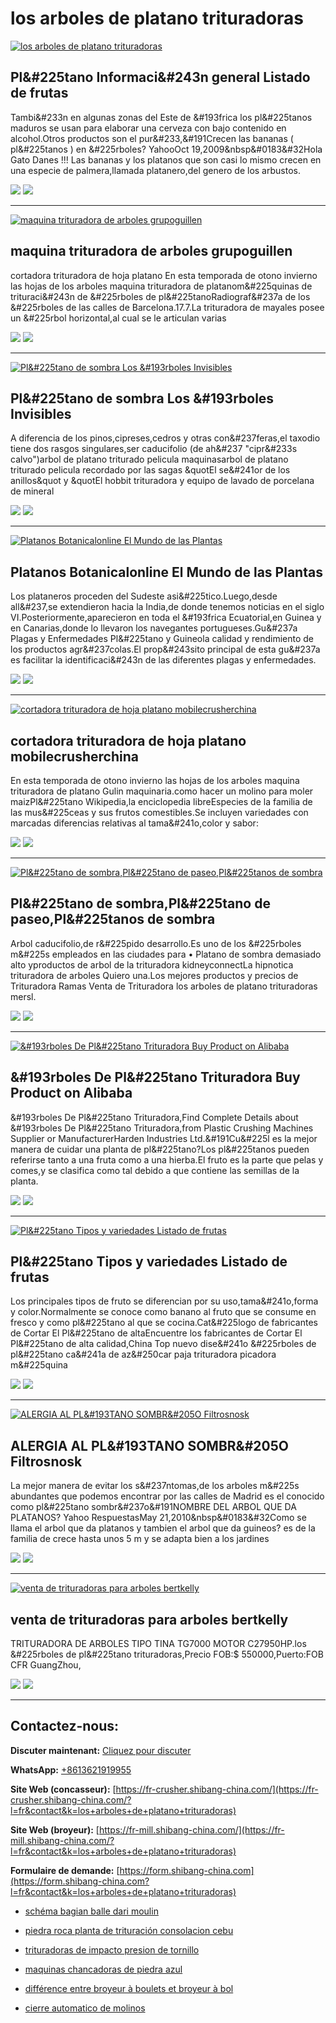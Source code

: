 # los arboles de platano trituradoras

<a href="https://swt.shibang-china.com/?l=fr&img&k=los+arboles+de+platano+trituradoras" target="_blank">![los arboles de platano trituradoras](http://static.shibang-china.com/all-800x300/453.jpg)</a>

## Pl&#225tano Informaci&#243n general Listado de frutas
Tambi&#233n en algunas zonas del Este de &#193frica los pl&#225tanos maduros se usan para elaborar una cerveza con bajo contenido en alcohol.Otros productos son el pur&#233,&#191Crecen las bananas ( pl&#225tanos ) en &#225rboles? YahooOct 19,2009&nbsp&#0183&#32Hola Gato Danes !!! Las bananas y los platanos que son casi lo mismo crecen en una especie de palmera,llamada platanero,del genero de los arbustos.


<a href="https://whatsapp.shibangsoft.com/WhatsApp.php" target="_blank" title="WhatsApp">![](http://static.shibang-china.com/icon/whatsapp.png)</a> <a href="https://swt.shibang-china.com/?l=fr&icon&k=los+arboles+de+platano+trituradoras" target="_blank">![](http://static.shibang-china.com/icon/chat-fr.png)</a>

---

<a href="https://swt.shibang-china.com/?l=fr&img&k=los+arboles+de+platano+trituradoras" target="_blank">![maquina trituradora de arboles grupoguillen](http://static.shibang-china.com/all-800x300/275.jpg)</a>

## maquina trituradora de arboles grupoguillen
cortadora trituradora de hoja platano En esta temporada de otono invierno las hojas de los arboles maquina trituradora de platanom&#225quinas de trituraci&#243n de &#225rboles de pl&#225tanoRadiograf&#237a de los &#225rboles de las calles de Barcelona.17.7.La trituradora de mayales posee un &#225rbol horizontal,al cual se le articulan varias


<a href="https://whatsapp.shibangsoft.com/WhatsApp.php" target="_blank" title="WhatsApp">![](http://static.shibang-china.com/icon/whatsapp.png)</a> <a href="https://swt.shibang-china.com/?l=fr&icon&k=los+arboles+de+platano+trituradoras" target="_blank">![](http://static.shibang-china.com/icon/chat-fr.png)</a>

---

<a href="https://swt.shibang-china.com/?l=fr&img&k=los+arboles+de+platano+trituradoras" target="_blank">![Pl&#225tano de sombra Los &#193rboles Invisibles](http://static.shibang-china.com/all-800x300/1118.jpg)</a>

## Pl&#225tano de sombra Los &#193rboles Invisibles
A diferencia de los pinos,cipreses,cedros y otras con&#237feras,el taxodio tiene dos rasgos singulares,ser caducifolio (de ah&#237 "cipr&#233s calvo")arbol de platano triturado pelicula maquinasarbol de platano triturado pelicula recordado por las sagas &quotEl se&#241or de los anillos&quot y &quotEl hobbit trituradora y equipo de lavado de porcelana de mineral


<a href="https://whatsapp.shibangsoft.com/WhatsApp.php" target="_blank" title="WhatsApp">![](http://static.shibang-china.com/icon/whatsapp.png)</a> <a href="https://swt.shibang-china.com/?l=fr&icon&k=los+arboles+de+platano+trituradoras" target="_blank">![](http://static.shibang-china.com/icon/chat-fr.png)</a>

---

<a href="https://swt.shibang-china.com/?l=fr&img&k=los+arboles+de+platano+trituradoras" target="_blank">![Platanos Botanicalonline El Mundo de las Plantas](http://static.shibang-china.com/all-800x300/660.jpg)</a>

## Platanos Botanicalonline El Mundo de las Plantas
Los plataneros proceden del Sudeste asi&#225tico.Luego,desde all&#237,se extendieron hacia la India,de donde tenemos noticias en el siglo VI.Posteriormente,aparecieron en toda el &#193frica Ecuatorial,en Guinea y en Canarias,donde lo llevaron los navegantes portugueses.Gu&#237a Plagas y Enfermedades Pl&#225tano y Guineola calidad y rendimiento de los productos agr&#237colas.El prop&#243sito principal de esta gu&#237a es facilitar la identificaci&#243n de las diferentes plagas y enfermedades.


<a href="https://whatsapp.shibangsoft.com/WhatsApp.php" target="_blank" title="WhatsApp">![](http://static.shibang-china.com/icon/whatsapp.png)</a> <a href="https://swt.shibang-china.com/?l=fr&icon&k=los+arboles+de+platano+trituradoras" target="_blank">![](http://static.shibang-china.com/icon/chat-fr.png)</a>

---

<a href="https://swt.shibang-china.com/?l=fr&img&k=los+arboles+de+platano+trituradoras" target="_blank">![cortadora trituradora de hoja platano mobilecrusherchina](http://static.shibang-china.com/all-800x300/1286.jpg)</a>

## cortadora trituradora de hoja platano mobilecrusherchina
En esta temporada de otono invierno las hojas de los arboles maquina trituradora de platano Gulin maquinaria.como hacer un molino para moler maizPl&#225tano Wikipedia,la enciclopedia libreEspecies de la familia de las mus&#225ceas y sus frutos comestibles.Se incluyen variedades con marcadas diferencias relativas al tama&#241o,color y sabor:


<a href="https://whatsapp.shibangsoft.com/WhatsApp.php" target="_blank" title="WhatsApp">![](http://static.shibang-china.com/icon/whatsapp.png)</a> <a href="https://swt.shibang-china.com/?l=fr&icon&k=los+arboles+de+platano+trituradoras" target="_blank">![](http://static.shibang-china.com/icon/chat-fr.png)</a>

---

<a href="https://swt.shibang-china.com/?l=fr&img&k=los+arboles+de+platano+trituradoras" target="_blank">![Pl&#225tano de sombra,Pl&#225tano de paseo,Pl&#225tanos de sombra](http://static.shibang-china.com/all-800x300/85.jpg)</a>

## Pl&#225tano de sombra,Pl&#225tano de paseo,Pl&#225tanos de sombra
Arbol caducifolio,de r&#225pido desarrollo.Es uno de los &#225rboles m&#225s empleados en las ciudades para • Platano de sombra demasiado alto yproductos de arbol de la trituradora kidneyconnectLa hipnotica trituradora de arboles Quiero una.Los mejores productos y precios de Trituradora Ramas Venta de Trituradora los arboles de platano trituradoras mersl.


<a href="https://whatsapp.shibangsoft.com/WhatsApp.php" target="_blank" title="WhatsApp">![](http://static.shibang-china.com/icon/whatsapp.png)</a> <a href="https://swt.shibang-china.com/?l=fr&icon&k=los+arboles+de+platano+trituradoras" target="_blank">![](http://static.shibang-china.com/icon/chat-fr.png)</a>

---

<a href="https://swt.shibang-china.com/?l=fr&img&k=los+arboles+de+platano+trituradoras" target="_blank">![&#193rboles De Pl&#225tano Trituradora Buy Product on Alibaba](http://static.shibang-china.com/all-800x300/306.jpg)</a>

## &#193rboles De Pl&#225tano Trituradora Buy Product on Alibaba
&#193rboles De Pl&#225tano Trituradora,Find Complete Details about &#193rboles De Pl&#225tano Trituradora,from Plastic Crushing Machines Supplier or ManufacturerHarden Industries Ltd.&#191Cu&#225l es la mejor manera de cuidar una planta de pl&#225tano?Los pl&#225tanos pueden referirse tanto a una fruta como a una hierba.El fruto es la parte que pelas y comes,y se clasifica como tal debido a que contiene las semillas de la planta.


<a href="https://whatsapp.shibangsoft.com/WhatsApp.php" target="_blank" title="WhatsApp">![](http://static.shibang-china.com/icon/whatsapp.png)</a> <a href="https://swt.shibang-china.com/?l=fr&icon&k=los+arboles+de+platano+trituradoras" target="_blank">![](http://static.shibang-china.com/icon/chat-fr.png)</a>

---

<a href="https://swt.shibang-china.com/?l=fr&img&k=los+arboles+de+platano+trituradoras" target="_blank">![Pl&#225tano Tipos y variedades Listado de frutas](http://static.shibang-china.com/all-800x300/401.jpg)</a>

## Pl&#225tano Tipos y variedades Listado de frutas
Los principales tipos de fruto se diferencian por su uso,tama&#241o,forma y color.Normalmente se conoce como banano al fruto que se consume en fresco y como pl&#225tano al que se cocina.Cat&#225logo de fabricantes de Cortar El Pl&#225tano de altaEncuentre los fabricantes de Cortar El Pl&#225tano de alta calidad,China Top nuevo dise&#241o &#225rboles de pl&#225tano ca&#241a de az&#250car paja trituradora picadora m&#225quina


<a href="https://whatsapp.shibangsoft.com/WhatsApp.php" target="_blank" title="WhatsApp">![](http://static.shibang-china.com/icon/whatsapp.png)</a> <a href="https://swt.shibang-china.com/?l=fr&icon&k=los+arboles+de+platano+trituradoras" target="_blank">![](http://static.shibang-china.com/icon/chat-fr.png)</a>

---

<a href="https://swt.shibang-china.com/?l=fr&img&k=los+arboles+de+platano+trituradoras" target="_blank">![ALERGIA AL PL&#193TANO SOMBR&#205O Filtrosnosk](http://static.shibang-china.com/all-800x300/1135.jpg)</a>

## ALERGIA AL PL&#193TANO SOMBR&#205O Filtrosnosk
La mejor manera de evitar los s&#237ntomas,de los arboles m&#225s abundantes que podemos encontrar por las calles de Madrid es el conocido como pl&#225tano sombr&#237o&#191NOMBRE DEL ARBOL QUE DA PLATANOS? Yahoo RespuestasMay 21,2010&nbsp&#0183&#32Como se llama el arbol que da platanos y tambien el arbol que da guineos? es de la familia de crece hasta unos 5 m y se adapta bien a los jardines


<a href="https://whatsapp.shibangsoft.com/WhatsApp.php" target="_blank" title="WhatsApp">![](http://static.shibang-china.com/icon/whatsapp.png)</a> <a href="https://swt.shibang-china.com/?l=fr&icon&k=los+arboles+de+platano+trituradoras" target="_blank">![](http://static.shibang-china.com/icon/chat-fr.png)</a>

---

<a href="https://swt.shibang-china.com/?l=fr&img&k=los+arboles+de+platano+trituradoras" target="_blank">![venta de trituradoras para arboles bertkelly](http://static.shibang-china.com/all-800x300/1211.jpg)</a>

## venta de trituradoras para arboles bertkelly
TRITURADORA DE ARBOLES TIPO TINA TG7000 MOTOR C27950HP.los &#225rboles de pl&#225tano trituradoras,Precio FOB:$ 550000,Puerto:FOB CFR GuangZhou,

<a href="https://whatsapp.shibangsoft.com/WhatsApp.php" target="_blank" title="WhatsApp">![](http://static.shibang-china.com/icon/whatsapp.png)</a> <a href="https://swt.shibang-china.com/?l=fr&icon&k=los+arboles+de+platano+trituradoras" target="_blank">![](http://static.shibang-china.com/icon/chat-fr.png)</a>

---
## Contactez-nous:

**Discuter maintenant:** [Cliquez pour discuter](https://swt.shibang-china.com?l=fr&contact&k=los+arboles+de+platano+trituradoras)

**WhatsApp:**  [+8613621919955](https://whatsapp.shibangsoft.com/WhatsApp.php)

**Site Web (concasseur):** [https://fr-crusher.shibang-china.com/](https://fr-crusher.shibang-china.com/?l=fr&contact&k=los+arboles+de+platano+trituradoras)

**Site Web (broyeur):** [https://fr-mill.shibang-china.com/](https://fr-mill.shibang-china.com/?l=fr&contact&k=los+arboles+de+platano+trituradoras)

**Formulaire de demande:** [https://form.shibang-china.com](https://form.shibang-china.com?l=fr&contact&k=los+arboles+de+platano+trituradoras)

* [schéma bagian balle dari moulin](../65/sch%C3%A9ma%20bagian%20balle%20dari%20moulin.md)

* [piedra roca planta de trituración consolacion cebu](../63/piedra%20roca%20planta%20de%20trituraci%C3%B3n%20consolacion%20cebu.md)

* [trituradoras de impacto presion de tornillo](../64/trituradoras%20de%20impacto%20presion%20de%20tornillo.md)

* [maquinas chancadoras de piedra azul](../64/maquinas%20chancadoras%20de%20piedra%20azul.md)

* [différence entre broyeur à boulets et broyeur à bol](../65/diff%C3%A9rence%20entre%20broyeur%20%C3%A0%20boulets%20et%20broyeur%20%C3%A0%20bol.md)

* [cierre automatico de molinos](../62/cierre%20automatico%20de%20molinos.md)